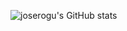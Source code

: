 ![joserogu's GitHub stats](https://github-readme-stats.vercel.app/api?username=joserogu&show_icons=true&theme=radical)
